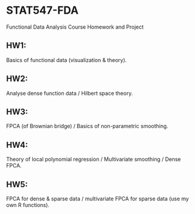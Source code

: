 # STAT547-FDA
Functional Data Analysis Course Homework and Project

## HW1:
Basics of functional data (visualization & theory).

## HW2:
Analyse dense function data / Hilbert space theory.

## HW3:
FPCA (of Brownian bridge) / Basics of non-parametric smoothing.

## HW4:
Theory of local polynomial regression / Multivariate smoothing / Dense FPCA.

## HW5:
FPCA for dense & sparse data / multivariate FPCA for sparse data (use my own R functions).
